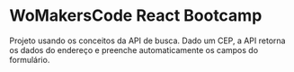 # WoMakersCode React Bootcamp

Projeto usando os conceitos da API de busca. Dado um CEP, a API retorna os dados do endereço e preenche automaticamente os campos do formulário.
